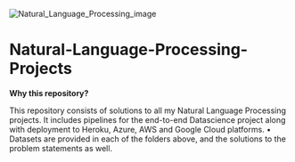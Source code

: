 ![Natural_Language_Processing_image](https://user-images.githubusercontent.com/31506535/99833744-f23d2f80-2b7b-11eb-87d8-c839bd8b9640.jpg)


# Natural-Language-Processing-Projects

**Why this repository?**

This repository consists of solutions to all my Natural Language Processing projects. It includes pipelines for the end-to-end Datascience project along with deployment to Heroku, Azure, AWS and Google Cloud platforms.
• Datasets are provided in each of the folders above, and the solutions to the problem statements as well.
